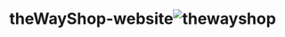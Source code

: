 # theWayShop-website![thewayshop](https://user-images.githubusercontent.com/82823017/168491209-e6efae4e-1699-49fb-944a-041482867041.jpg)
